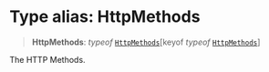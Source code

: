 # Type alias: HttpMethods

> **HttpMethods**: *typeof* [`HttpMethods`](../variables/HttpMethods.md)\[keyof *typeof* [`HttpMethods`](../variables/HttpMethods.md)\]

The HTTP Methods.
